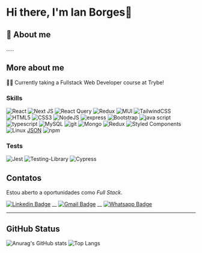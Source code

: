 # Hi there, I'm Ian Borges👋


## 🚀 About me
.....

## More about me
👩‍💻 Currently taking a Fullstack Web Developer course at Trybe!


### Skills
![React](https://img.shields.io/badge/react-%2320232a.svg?style=for-the-badge&logo=react&logoColor=%2361DAFB)
![Next JS](https://img.shields.io/badge/Next-black?style=for-the-badge&logo=next.js&logoColor=white)
![React Query](https://img.shields.io/badge/-React%20Query-FF4154?style=for-the-badge&logo=react%20query&logoColor=white)
![Redux](https://img.shields.io/badge/redux-%23593d88.svg?style=for-the-badge&logo=redux&logoColor=white)
![MUI](https://img.shields.io/badge/MUI-%230081CB.svg?style=for-the-badge&logo=mui&logoColor=white)
![TailwindCSS](https://img.shields.io/badge/tailwindcss-%2338B2AC.svg?style=for-the-badge&logo=tailwind-css&logoColor=white)
![HTML5](https://img.shields.io/badge/html5-%23E34F26.svg?style=for-the-badge&logo=html5&logoColor=white)
![CSS3](https://img.shields.io/badge/css3-%231572B6.svg?style=for-the-badge&logo=css3&logoColor=white)
![NodeJS](https://img.shields.io/badge/Node.js-339933?style=for-the-badge&logo=nodedotjs&logoColor=white) ![express](https://img.shields.io/badge/Express.js-000000?style=for-the-badge&logo=express&logoColor=white)  ![Bootstrap](https://img.shields.io/badge/Bootstrap-563D7C?style=for-the-badge&logo=bootstrap&logoColor=white)
![java script](https://img.shields.io/badge/JavaScript-F7DF1E?style=for-the-badge&logo=javascript&logoColor=black)
![typescript](https://img.shields.io/badge/TypeScript-007ACC?style=for-the-badge&logo=typescript&logoColor=white)
![MySQL](https://img.shields.io/badge/MySQL-00000F?style=for-the-badge&logo=mysql&logoColor=white) 
![git](https://img.shields.io/badge/Git-F05032?style=for-the-badge&logo=git&logoColor=white) 
![Mongo](https://img.shields.io/badge/MongoDB-4EA94B?style=for-the-badge&logo=mongodb&logoColor=white) 
![Redux](https://img.shields.io/badge/Redux-764ABC?style=for-the-badge&logo=redux&logoColor=white)
![Styled Components](https://img.shields.io/badge/Styled_Components-3D3D3D?style=for-the-badge&logo=styled-components&logoColor=FEA4E7) 
![Linux](https://img.shields.io/badge/Linux-EFBB21?style=for-the-badge&logo=linux&logoColor=000)
 [JSON](https://img.shields.io/badge/json-5E5C5C?style=for-the-badge&logo=json&logoColor=white) 
 ![npm](https://img.shields.io/badge/npm-CB3837?style=for-the-badge&logo=npm&logoColor=white)
###  Tests
![Jest](https://img.shields.io/badge/-jest-%23C21325?style=for-the-badge&logo=jest&logoColor=white)
![Testing-Library](https://img.shields.io/badge/-TestingLibrary-%23E33332?style=for-the-badge&logo=testing-library&logoColor=white)
![Cypress](https://img.shields.io/badge/Cypress-FFF?style=for-the-badge&logo=cypress&logoColor=25292D)


## Contatos

Estou aberto a oportunidades como <em>Full Stack</em>.

[![Linkedin Badge](https://img.shields.io/badge/-IanBorges-1e66b4?style=flat-square&logo=Linkedin&logoColor=white&link=https://www.linkedin.com/in/ian-borges/)](https://www.linkedin.com/in/ian-borges/) 
__
[![Gmail Badge](https://img.shields.io/badge/-IanBorges-c14438?style=flat-square&logo=Gmail&logoColor=white&link=mailto:ianpborges0@gmail.com)](mailto:ianpborges0@gmail.com)
__
[![Whatsapp Badge](https://img.shields.io/badge/-Whatsapp-00d446?style=flat-square&logo=Whatsapp&logoColor=white&link=https://api.whatsapp.com/send?phone=5521990837905)](https://api.whatsapp.com/send?phone=5533987157144)

<hr>


## GitHub Status

![Anurag's GitHub stats](https://github-readme-stats.vercel.app/api?username=IanPedroBorges&show_icons=true&theme=radical)
![Top Langs](https://github-readme-stats.vercel.app/api/top-langs/?username=IanPedroBorges&layout=compact&theme=radical)


